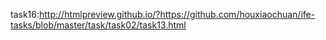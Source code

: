 task16:http://htmlpreview.github.io/?https://github.com/houxiaochuan/ife-tasks/blob/master/task/task02/task13.html
